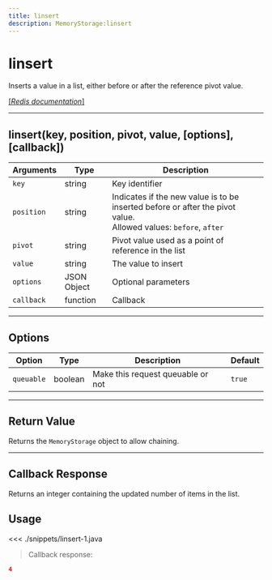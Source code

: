 ```yaml
---
title: linsert
description: MemoryStorage:linsert
---
```


# linsert

Inserts a value in a list, either before or after the reference pivot value.

[[_Redis documentation_]](https://redis.io/commands/linsert)

---

## linsert(key, position, pivot, value, [options], [callback])

| Arguments  | Type        | Description                                                                                                         |
| ---------- | ----------- | ------------------------------------------------------------------------------------------------------------------- |
| `key`      | string      | Key identifier                                                                                                      |
| `position` | string      | Indicates if the new value is to be inserted before or after the pivot value.<br/>Allowed values: `before`, `after` |
| `pivot`    | string      | Pivot value used as a point of reference in the list                                                                |
| `value`    | string      | The value to insert                                                                                                 |
| `options`  | JSON Object | Optional parameters                                                                                                 |
| `callback` | function    | Callback                                                                                                            |

---

## Options

| Option     | Type    | Description                       | Default |
| ---------- | ------- | --------------------------------- | ------- |
| `queuable` | boolean | Make this request queuable or not | `true`  |

---

## Return Value

Returns the `MemoryStorage` object to allow chaining.

---

## Callback Response

Returns an integer containing the updated number of items in the list.

## Usage

<<< ./snippets/linsert-1.java

> Callback response:

```json
4
```
